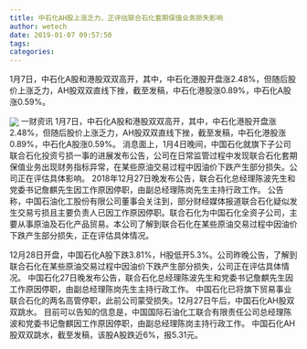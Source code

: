 ```yaml
---
title: 中石化AH股上涨乏力，正评估联合石化套期保值业务损失影响
author: wetech
date: 2019-01-07 09:57:50
tags: 
categories: 
---
```

1月7日，中石化A股和港股双双高开，其中，中石化港股开盘涨2.48%，但随后股价上涨乏力，AH股双双直线下挫，截至发稿，中石化港股涨0.89%，中石化A股涨0.59%。
<!-- more -->
<img align="center" border="0" src="https://imgcdn.yicai.com/uppics/images/2019/01/e962245b63b69ed808e16c92fc507707.jpg" />
一财资讯
1月7日，中石化A股和港股双双高开，其中，中石化港股开盘涨2.48%，但随后股价上涨乏力，AH股双双直线下挫，截至发稿，中石化港股涨0.89%，中石化A股涨0.59%。
消息面上，1月4日晚间，中国石化就旗下子公司联合石化投资亏损一事的进展发布公告，公司在日常监管过程中发现联合石化套期保值业务出现财务指标异常，在某些原油交易过程中因油价下跌产生部分损失。公司正在评估具体影响。
2018年12月27日晚发布公告，联合石化总经理陈波先生和党委书记詹麒先生因工作原因停职，由副总经理陈岗先生主持行政工作。
公告称，中国石油化工股份有限公司董事会关注到，部分财经媒体报道联合石化疑似发生交易亏损且主要负责人已因工作原因停职。联合石化为中国石化全资子公司，主要从事原油及石化产品贸易。本公司了解到联合石化在某些原油交易过程中因油价下跌产生部分损失，正在评估具体情况。
 
 
12月28日开盘，中国石化A股下跌3.81%，H股低开5.3%。公司昨晚公告，了解到联合石化在某些原油交易过程中因油价下跌产生部分损失，公司正在评估具体情况。
中国石化27日晚发布公告，联合石化总经理陈波先生和党委书记詹麒先生因工作原因停职，由副总经理陈岗先生主持行政工作。
中国石化已将旗下贸易事业联合石化的两名高管停职，此前公司蒙受损失。12月27日午后，中国石化AH股双双跳水。
目前可以告知的信息是，中国国际石油化工联合有限责任公司总经理陈波和党委书记詹麒因工作原因停职，由副总经理陈岗主持行政工作。
中国石化AH股双双跳水，截至发稿，该股A股跌近6%，报5.31元。
